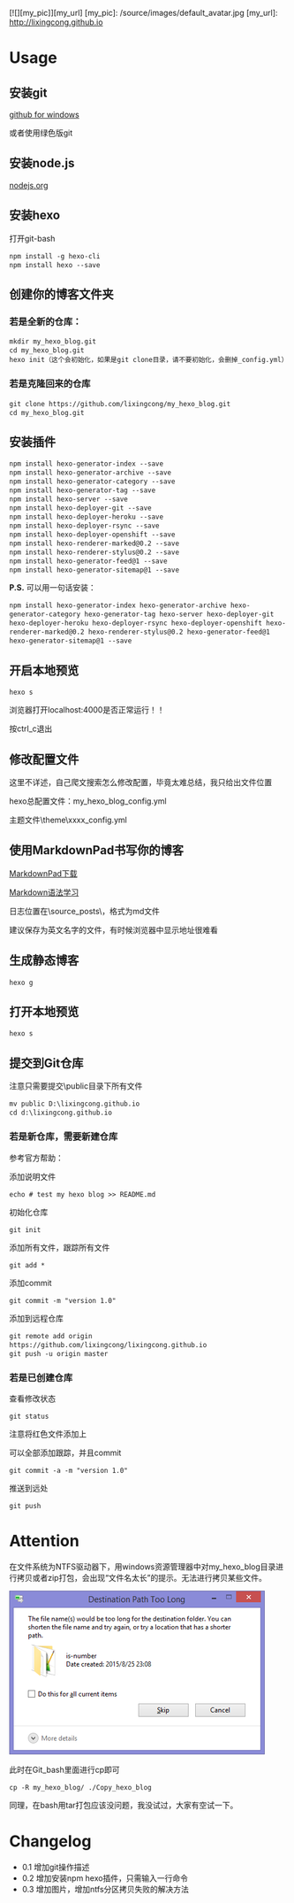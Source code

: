 
[![][my_pic]][my_url]
[my_pic]: /source/images/default_avatar.jpg
[my_url]: http://lixingcong.github.io


# Usage

## 安装git

[github for windows](https://windows.github.com)

或者使用绿色版git

## 安装node.js

[nodejs.org](http://nodejs.org)

## 安装hexo

打开git-bash

	npm install -g hexo-cli
	npm install hexo --save

## 创建你的博客文件夹

### 若是全新的仓库：

	mkdir my_hexo_blog.git
	cd my_hexo_blog.git
	hexo init（这个会初始化，如果是git clone目录，请不要初始化，会删掉_config.yml）

### 若是克隆回来的仓库

	git clone https://github.com/lixingcong/my_hexo_blog.git
	cd my_hexo_blog.git

## 安装插件

	npm install hexo-generator-index --save
	npm install hexo-generator-archive --save
	npm install hexo-generator-category --save
	npm install hexo-generator-tag --save
	npm install hexo-server --save
	npm install hexo-deployer-git --save
	npm install hexo-deployer-heroku --save
	npm install hexo-deployer-rsync --save
	npm install hexo-deployer-openshift --save
	npm install hexo-renderer-marked@0.2 --save
	npm install hexo-renderer-stylus@0.2 --save
	npm install hexo-generator-feed@1 --save
	npm install hexo-generator-sitemap@1 --save

**P.S.** 可以用一句话安装：

	npm install hexo-generator-index hexo-generator-archive hexo-generator-category hexo-generator-tag hexo-server hexo-deployer-git hexo-deployer-heroku hexo-deployer-rsync hexo-deployer-openshift hexo-renderer-marked@0.2 hexo-renderer-stylus@0.2 hexo-generator-feed@1 hexo-generator-sitemap@1 --save

## 开启本地预览

	hexo s

浏览器打开localhost:4000是否正常运行！！

按ctrl_c退出

## 修改配置文件

这里不详述，自己爬文搜索怎么修改配置，毕竟太难总结，我只给出文件位置

hexo总配置文件：my_hexo_blog\_config.yml

主题文件\theme\xxxx\_config.yml

## 使用MarkdownPad书写你的博客

[MarkdownPad下载](http://markdownpad.com/)

[Markdown语法学习](https://www.zybuluo.com/AntLog/note/63228)

日志位置在\source\_posts\，格式为md文件

建议保存为英文名字的文件，有时候浏览器中显示地址很难看

## 生成静态博客

	hexo g

## 打开本地预览

	hexo s

## 提交到Git仓库

注意只需要提交\public目录下所有文件

	mv public D:\lixingcong.github.io
	cd d:\lixingcong.github.io

### 若是新仓库，需要新建仓库

参考官方帮助：

添加说明文件

	echo # test my hexo blog >> README.md

初始化仓库

	git init

添加所有文件，跟踪所有文件

	git add *

添加commit

	git commit -m "version 1.0"

添加到远程仓库

	git remote add origin https://github.com/lixingcong/lixingcong.github.io
	git push -u origin master

### 若是已创建仓库

查看修改状态
	
	git status

注意将红色文件添加上

可以全部添加跟踪，并且commit

	git commit -a -m "version 1.0"

推送到远处

	git push

# Attention

在文件系统为NTFS驱动器下，用windows资源管理器中对my_hexo_blog目录进行拷贝或者zip打包，会出现“文件名太长”的提示。无法进行拷贝某些文件。

![](/source/images/readme/error_ntfs.png)

此时在Git_bash里面进行cp即可

	cp -R my_hexo_blog/ ./Copy_hexo_blog

同理，在bash用tar打包应该没问题，我没试过，大家有空试一下。


# Changelog
- 0.1 增加git操作描述
- 0.2 增加安装npm hexo插件，只需输入一行命令
- 0.3 增加图片，增加ntfs分区拷贝失败的解决方法